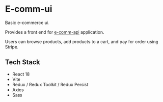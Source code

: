 # E-comm-ui

Basic e-commerce ui.

Provides a front end for [e-comm-api](https://github.com/mattburnett-repo/e-comm-api) application.

Users can browse products, add products to a cart, and pay for order using Stripe.

## Tech Stack

- React 18
- Vite
- Redux / Redux Toolkit / Redux Persist
- Axios
- Sass
